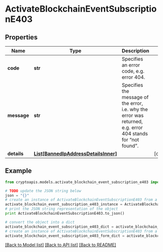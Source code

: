 # ActivateBlockchainEventSubscriptionE403


## Properties
Name | Type | Description | Notes
------------ | ------------- | ------------- | -------------
**code** | **str** | Specifies an error code, e.g. error 404. | 
**message** | **str** | Specifies the message of the error, i.e. why the error was returned, e.g. error 404 stands for “not found”. | 
**details** | [**List[BannedIpAddressDetailsInner]**](BannedIpAddressDetailsInner.md) |  | [optional] 

## Example

```python
from cryptoapis.models.activate_blockchain_event_subscription_e403 import ActivateBlockchainEventSubscriptionE403

# TODO update the JSON string below
json = "{}"
# create an instance of ActivateBlockchainEventSubscriptionE403 from a JSON string
activate_blockchain_event_subscription_e403_instance = ActivateBlockchainEventSubscriptionE403.from_json(json)
# print the JSON string representation of the object
print ActivateBlockchainEventSubscriptionE403.to_json()

# convert the object into a dict
activate_blockchain_event_subscription_e403_dict = activate_blockchain_event_subscription_e403_instance.to_dict()
# create an instance of ActivateBlockchainEventSubscriptionE403 from a dict
activate_blockchain_event_subscription_e403_form_dict = activate_blockchain_event_subscription_e403.from_dict(activate_blockchain_event_subscription_e403_dict)
```
[[Back to Model list]](../README.md#documentation-for-models) [[Back to API list]](../README.md#documentation-for-api-endpoints) [[Back to README]](../README.md)


